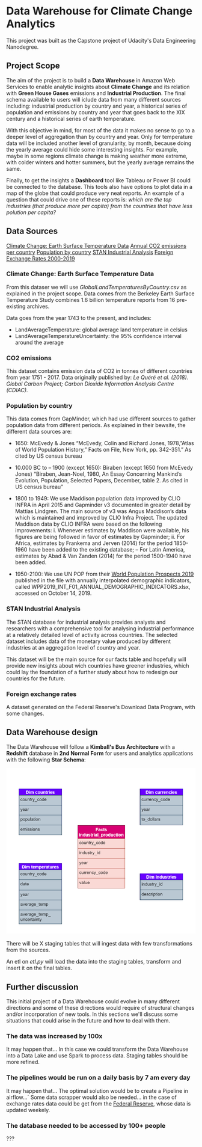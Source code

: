 # Data Warehouse for Climate Change Analytics

This project was built as the Capstone project of Udacity's Data Engineering Nanodegree.

## Project Scope

The aim of the project is to build a **Data Warehouse** in Amazon Web Services to enable analytic insights about **Climate Change** and its relation with **Green House Gases** emissions and **Industrial Production**. The final schema available to users will iclude data from many different sources including: industrial production by country and year, a historical series of population and emissions by country and year that goes back to the XIX century and a historical series of earth temperature.

With this objective in mind, for most of the data it makes no sense to go to a deeper level of aggregation than by country and year. Only for temperature data will be included another level of granularity, by month, because doing the yearly average could hide some interesting insights. For example, maybe in some regions climate change is making weather more extreme, with colder winters and hotter summers, but the yearly average remains the same.

Finally, to get the insights a **Dashboard** tool like Tableau or Power BI could be connected to the database. This tools also have options to plot data in a map of the globe that could produce very neat reports. An example of a question that could drive one of these reports is: *which are the top industries (that produce more per capita) from the countries that have less polution per capita?*

## Data Sources

[Climate Change: Earth Surface Temperature Data](https://www.kaggle.com/berkeleyearth/climate-change-earth-surface-temperature-data)
[Annual CO2 emissions per country](https://ourworldindata.org/co2-and-other-greenhouse-gas-emissions#co2-in-the-atmosphere)
[Population by country](https://www.gapminder.org/data/documentation/gd003/)
[STAN Industrial Analysis](https://stats.oecd.org/Index.aspx?DataSetCode=STANI4_2016)
[Foreign Exchange Rates 2000-2019](https://www.kaggle.com/brunotly/foreign-exchange-rates-per-dollar-20002019)

### Climate Change: Earth Surface Temperature Data

From this dataser we will use *GlobalLandTemperaturesByCountry.csv* as explained in the project scope. Data comes from the Berkeley Earth Surface Temperature Study combines 1.6 billion temperature reports from 16 pre-existing archives.

Data goes from the year 1743 to the present, and includes:
- LandAverageTemperature: global average land temperature in celsius
- LandAverageTemperatureUncertainty: the 95% confidence interval around the average

### CO2 emissions

This dataset contains emission data of CO2 in tonnes of different countries from year 1751 - 2017. Data originally published by: *Le Quéré et al. (2018). Global Carbon Project; Carbon Dioxide Information Analysis Centre (CDIAC).*

### Population by country

This data comes from GapMinder, which had use different sources to gather population data from different periods. As explained in their bewsite, the different data sources are:

- 1650: McEvedy & Jones “McEvedy, Colin and Richard Jones, 1978,”Atlas of World Population History,” Facts on File, New York, pp. 342-351.” As cited by US census bureau

- 10.000 BC to – 1900 (except 1650): Biraben (except 1650 from McEvedy Jones) “Biraben, Jean-Noel, 1980, An Essay Concerning Mankind’s Evolution, Population, Selected Papers, December, table 2. As cited in US census bureau”

- 1800 to 1949: We use Maddison population data improved by CLIO INFRA in April 2015 and Gapminder v3  documented in greater detail by Mattias Lindgren. The main source of v3 was Angus Maddison’s data which is maintained and improved by CLIO Infra Project. The updated Maddison data  by CLIO INFRA were based on the following improvements: i. Whenever estimates by Maddison were available, his figures are being followed in favor of estimates by Gapminder; ii. For Africa, estimates by Frankema and Jerven (2014) for the period 1850-1960 have been added to the existing database; – For Latin America, estimates by Abad & Van Zanden (2014) for the period 1500-1940 have been added.

- 1950-2100: We use UN POP from their [World Population Prospects 2019](https://population.un.org/wpp) published in the file with annually interpolated demographic indicators, called WPP2019_INT_F01_ANNUAL_DEMOGRAPHIC_INDICATORS.xlsx, accessed on October 14, 2019.

### STAN Industrial Analysis

The STAN database for industrial analysis provides analysts and researchers with a comprehensive tool for analysing industrial performance at a relatively detailed level of activity across countries. The selected dataset includes data of the monetary value produced by different industries at an aggregation level of country and year.

This dataset will be the main source for our facts table and hopefully will provide new insights about wich countries have greener industries, which could lay the foundation of a further study about how to redesign our countries for the future.

### Foreign exchange rates

A dataset generated on the Federal Reserve's Download Data Program, with some changes.

## Data Warehouse design

The Data Warehouse will follow a **Kimball's Bus Architecture** with a **Redshift** database in **2nd Normal Form** for users and analytics applications with the following **Star Schema**:

![Database schema](images/schema.png)

There will be X staging tables that will ingest data with few transformations from the sources.

An etl on *etl.py* will load the data into the staging tables, transform and insert it on the final tables.

## Further discussion

This initial project of a Data Warehouse could evolve in many different directions and some of these directions would require of structural changes and/or incorporation of new tools. In this sections we'll discuss some situations that could arise in the future and how to deal with them.

### The data was increased by 100x

It may happen that...
In this case we could transform the Data Warehouse into a Data Lake and use Spark to process data. Staging tables should be more refined.

### The pipelines would be run on a daily basis by 7 am every day

It may happen that...
The optimal solution would be to create a Pipeline in airflow...´
Some data scrapper would also be needed... in the case of exchange rates data could be get from the [Federal Reserve](https://www.federalreserve.gov/releases/h10/Hist/default.htm), whose data is updated weekely.

### The database needed to be accessed by 100+ people

???